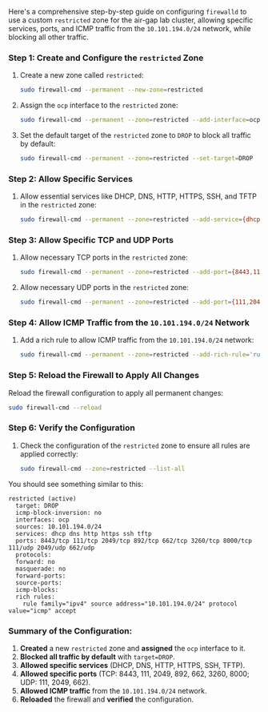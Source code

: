 Here's a comprehensive step-by-step guide on configuring `firewalld` to use a custom `restricted` zone for the air-gap lab cluster, allowing specific services, ports, and ICMP traffic from the `10.101.194.0/24` network, while blocking all other traffic.

### Step 1: Create and Configure the `restricted` Zone
1. Create a new zone called `restricted`:
   ```bash
   sudo firewall-cmd --permanent --new-zone=restricted
   ```

2. Assign the `ocp` interface to the `restricted` zone:
   ```bash
   sudo firewall-cmd --permanent --zone=restricted --add-interface=ocp
   ```

3. Set the default target of the `restricted` zone to `DROP` to block all traffic by default:
   ```bash
   sudo firewall-cmd --permanent --zone=restricted --set-target=DROP
   ```

### Step 2: Allow Specific Services
1. Allow essential services like DHCP, DNS, HTTP, HTTPS, SSH, and TFTP in the `restricted` zone:
   ```bash
   sudo firewall-cmd --permanent --zone=restricted --add-service={dhcp,dns,http,https,ssh,tftp}
   ```

### Step 3: Allow Specific TCP and UDP Ports
1. Allow necessary TCP ports in the `restricted` zone:
   ```bash
   sudo firewall-cmd --permanent --zone=restricted --add-port={8443,111,2049,892,662,3260,8000}/tcp
   ```

2. Allow necessary UDP ports in the `restricted` zone:
   ```bash
   sudo firewall-cmd --permanent --zone=restricted --add-port={111,2049,662}/udp
   ```

### Step 4: Allow ICMP Traffic from the `10.101.194.0/24` Network
1. Add a rich rule to allow ICMP traffic from the `10.101.194.0/24` network:
   ```bash
   sudo firewall-cmd --permanent --zone=restricted --add-rich-rule='rule family="ipv4" source address="10.101.194.0/24" protocol value="icmp" accept'
   ```

### Step 5: Reload the Firewall to Apply All Changes
Reload the firewall configuration to apply all permanent changes:

```bash
sudo firewall-cmd --reload
```

### Step 6: Verify the Configuration
1. Check the configuration of the `restricted` zone to ensure all rules are applied correctly:
   ```bash
   sudo firewall-cmd --zone=restricted --list-all
   ```

You should see something similar to this:

```
restricted (active)
  target: DROP
  icmp-block-inversion: no
  interfaces: ocp
  sources: 10.101.194.0/24
  services: dhcp dns http https ssh tftp
  ports: 8443/tcp 111/tcp 2049/tcp 892/tcp 662/tcp 3260/tcp 8000/tcp 111/udp 2049/udp 662/udp
  protocols:
  forward: no
  masquerade: no
  forward-ports:
  source-ports:
  icmp-blocks:
  rich rules:
    rule family="ipv4" source address="10.101.194.0/24" protocol value="icmp" accept
```

### Summary of the Configuration:
1. **Created** a new `restricted` zone and **assigned** the `ocp` interface to it.
2. **Blocked all traffic by default** with `target=DROP`.
3. **Allowed specific services** (DHCP, DNS, HTTP, HTTPS, SSH, TFTP).
4. **Allowed specific ports** (TCP: 8443, 111, 2049, 892, 662, 3260, 8000; UDP: 111, 2049, 662).
5. **Allowed ICMP traffic** from the `10.101.194.0/24` network.
6. **Reloaded** the firewall and **verified** the configuration.

